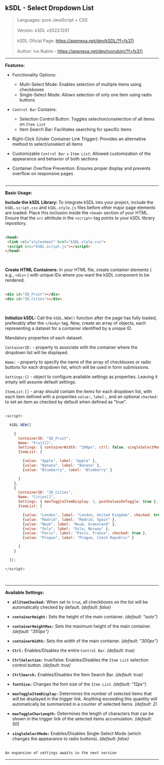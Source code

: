 ## kSDL - Select Dropdown List

>Languages: pure JavaScript + CSS<br/><br/>
>Version: kSDL v2023.1201<br/><br/>
>kSDL Oficial Page: https://appnexa.net/dev/kSDL/?f=fs37i<br/><br/>
>Author: Ivo Rubim - https://appnexa.net/dev/ivorubim/?f=fs37i<br/>

---

<b>Features:</b><br/>
- Functionality Options:<br/>
  - Multi-Select Mode: Enables selection of multiple items using checkboxes<br/>
  - Single-Select Mode: Allows selection of only one item using radio buttons<br/>

- `Control Bar` Contains:<br/>
  - Selection Control Button: Toggles selection/unselection of all items on `Item List`<br/>
  - Item Search Bar: Facilitates searching for specific items<br/>

- Right-Click (Under Container Link Trigger): Provides an alternative method to select/unselect all items<br/>

- Customizable `Control Bar` + `Item List`: Allowed customization of the appearance and behavior of both sections<br/>

- Container Overflow Prevention: Ensures proper display and prevents overflow on responsive pages<br/><br/>

---

<b>Basic Usage:</b><br/>

<b>Include the kSDL Library:</b> To integrate kSDL into your project, include the `kSDL.script.css` and `kSDL.style.js` files before other major page elements are loaded. Place this inclusion inside the `<head>` section of your HTML. Ensure that the `src` attribute in the `<script>` tag points to your kSDL library repository.<br/><br/>

 ```html 
<head>
  <link rel="stylesheet" href="kSDL.style.css">
  <script src="kSDL.script.js"></script>
</head>
 ```
<br/>

<b>Create HTML Containers:</b> In your HTML file, create container elements ( e.g., `<div>` ) with unique IDs where you want the kSDL component to be rendered.<br/><br/>

```html 
<div id="ID_Fruit"></div>
<div id="ID_Cities"></div>
```
<br/>

<b>Initialize kSDL:</b> Call the `kSDL.NEW()` function after the page has fully loaded, preferably after the `</body>` tag. Now, create an array of objects, each representing a dataset for a container identified by a unique ID.<br/>

Mandatory properties of each dataset:<br/>

`ContainerID:` - property to associate with the container where the dropdown list will be displayed.<br/>

`Name:` - property to specify the name of the array of checkboxes or radio buttons for each dropdown list, which will be used in form submissions.<br/>

`Settings:{}` - object to configure available settings as properties. Leaving it empty will assume default settings.<br/>

`ItemList:[]` - array should contain the items for each dropdown list, with each item defined with a properties `value:`, `label:`, and an optional `checked:` to set an item as checked by default when defined as "true".<br/><br/>

```javascript 
<script>

  kSDL.NEW([

    {
      ContainerID: "ID_Fruit",
      Name: "Fruit[]",
      Settings: { containerWidth: "200px", ctrl: false, singleSelectMode: true },
      ItemList: [

        {value: "Apple", label: "Apple" },
        {value: "Banana", label: "Banana" },
        {value: "Blueberry", label: "Blueberry" }

      ]
    },
    {
      ContainerID: "ID_Cities",
      Name: "Cities[]",
      Settings: { maxToggleItemDisplay: 5, pushValuesOnToggle: true },
      ItemList: [

        {value: "London", label: "London, United Kingdom", checked: true },
        {value: "Madrid", label: "Madrid, Spain" },
        {value: "Nuuk", label: "Nuuk, Greenland" },
        {value: "Oslo", label: "Oslo, Norway" },
        {value: "Paris", label: "Paris, France", checked: true },
        {value: "Prague", label: "Prague, Czech Republic" }

      ]
    }

  ]);

</script>
```
<br/>

---
<b>Available Settings:</b>

- <b>`allItemChecked:`</b> When set to `true`, all checkboxes on the list will be automatically checked by default. <i>(default: false)</i><br/>

- <b>`containerHeight:`</b> Sets the height of the main container. <i>(default: "auto")</i><br/>

- <b>`containerHeightMax:`</b> Sets the maximum height of the main container. <i>(default: "350px")</i><br/>

- <b>`containerWidth:`</b> Sets the width of the main container. <i>(default: "300px")</i><br/>

- <b>`Ctrl:`</b> Enables/Disables the entire `Control Bar`. <i>(default: true)</i><br/>

- <b>`CtrlSelection:`</b> true/false: Enables/Disables the `Item List` selection control button. <i>(default: true)</i><br/>

- <b>`CtrlSearch:`</b> Enables/Disables the Item Search Bar. <i>(default: true)</i><br/>

- <b>`fontSize:`</b> Changes the font size of the `Item List`. <i>(default: "12px")</i><br/>

- <b>`maxToggleItemDisplay:`</b> Determines the number of selected items that will be displayed in the trigger link. Anything exceeding this quantity will automatically be summarized in a counter of selected items. <i>(default: 2)</i><br/>

- <b>`maxToggleCharLength:`</b> Determines the length of characters that can be shown in the trigger link of the selected items accumulation. <i>(default: 50)</i><br/>

- <b>`singleSelectMode:`</b> Enables/Disables Single-Select Mode (which changes the appearance to radio buttons). <i>(default: false)</i><br/><br/>

`An expansion of settings awaits in the next version`

---
